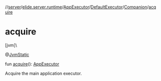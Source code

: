//[server](../../../../../index.md)/[elide.server.runtime](../../../index.md)/[AppExecutor](../../index.md)/[DefaultExecutor](../index.md)/[Companion](index.md)/[acquire](acquire.md)

# acquire

[jvm]\

@[JvmStatic](https://kotlinlang.org/api/latest/jvm/stdlib/kotlin.jvm/-jvm-static/index.html)

fun [acquire](acquire.md)(): [AppExecutor](../../index.md)

Acquire the main application executor.
